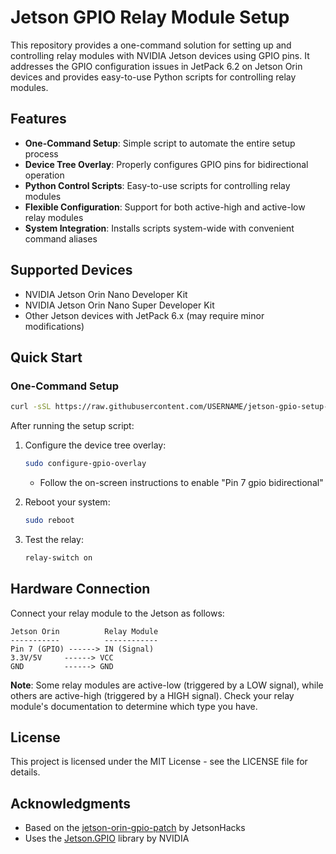 # Jetson GPIO Relay Module Setup

This repository provides a one-command solution for setting up and controlling relay modules with NVIDIA Jetson devices using GPIO pins. It addresses the GPIO configuration issues in JetPack 6.2 on Jetson Orin devices and provides easy-to-use Python scripts for controlling relay modules.

## Features

- **One-Command Setup**: Simple script to automate the entire setup process
- **Device Tree Overlay**: Properly configures GPIO pins for bidirectional operation
- **Python Control Scripts**: Easy-to-use scripts for controlling relay modules
- **Flexible Configuration**: Support for both active-high and active-low relay modules
- **System Integration**: Installs scripts system-wide with convenient command aliases

## Supported Devices

- NVIDIA Jetson Orin Nano Developer Kit
- NVIDIA Jetson Orin Nano Super Developer Kit
- Other Jetson devices with JetPack 6.x (may require minor modifications)

## Quick Start

### One-Command Setup

```bash
curl -sSL https://raw.githubusercontent.com/USERNAME/jetson-gpio-setup-relay-modules/main/jetson_relay_setup.sh | sudo bash
```

After running the setup script:

1. Configure the device tree overlay:
   ```bash
   sudo configure-gpio-overlay
   ```
   - Follow the on-screen instructions to enable "Pin 7 gpio bidirectional"

2. Reboot your system:
   ```bash
   sudo reboot
   ```

3. Test the relay:
   ```bash
   relay-switch on
   ```

## Hardware Connection

Connect your relay module to the Jetson as follows:

```
Jetson Orin          Relay Module
-----------          ------------
Pin 7 (GPIO) ------> IN (Signal)
3.3V/5V     ------> VCC
GND         ------> GND
```

**Note**: Some relay modules are active-low (triggered by a LOW signal), while others are active-high (triggered by a HIGH signal). Check your relay module's documentation to determine which type you have.

## License

This project is licensed under the MIT License - see the LICENSE file for details.

## Acknowledgments

- Based on the [jetson-orin-gpio-patch](https://github.com/jetsonhacks/jetson-orin-gpio-patch) by JetsonHacks
- Uses the [Jetson.GPIO](https://github.com/NVIDIA/jetson-gpio) library by NVIDIA
